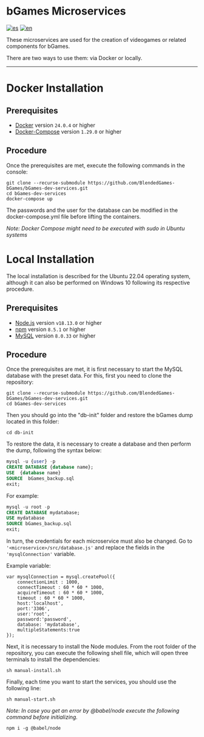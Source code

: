 # bGames Microservices
[![es](https://img.shields.io/badge/lang-es-green.svg)](https://github.com/BlendedGames-bGames/bGames-dev-services/blob/master/misc/README-ES.md)
[![en](https://img.shields.io/badge/lang-en-blue.svg)](https://github.com/BlendedGames-bGames/bGames-dev-services/blob/master/README.md)

These microservices are used for the creation of videogames or related components for bGames.

There are two ways to use them: via Docker or locally.

------

# Docker Installation

## Prerequisites
* [Docker](https://docs.docker.com/get-docker/) version `24.0.4` or higher
* [Docker-Compose](https://docs.docker.com/compose/install/) version `1.29.0` or higher

## Procedure
Once the prerequisites are met, execute the following commands in the console:


```shell
git clone --recurse-submodule https://github.com/BlendedGames-bGames/bGames-dev-services.git
cd bGames-dev-services
docker-compose up
```

The passwords and the user for the database can be modified in the docker-compose.yml file before lifting the containers.

*Note: Docker Compose might need to be executed with sudo in Ubuntu systems*

# Local Installation
The local installation is described for the Ubuntu 22.04 operating system, although it can also be performed on Windows 10 following its respective procedure.

## Prerequisites
* [Node.js](https://www.digitalocean.com/community/tutorials/how-to-install-node-js-on-ubuntu-22-04) version `v18.13.0` or higher
* [npm](https://www.digitalocean.com/community/tutorials/how-to-install-node-js-on-ubuntu-22-04) version `8.5.1` or higher
* [MySQL](https://www.digitalocean.com/community/tutorials/how-to-install-mysql-on-ubuntu-22-04) version `8.0.33` or higher

## Procedure
Once the prerequisites are met, it is first necessary to start the MySQL database with the preset data. For this, first you need to clone the repository:

```shell
git clone --recurse-submodule https://github.com/BlendedGames-bGames/bGames-dev-services.git
cd bGames-dev-services
```

Then you should go into the "db-init" folder and restore the bGames dump located in this folder:

```shell
cd db-init
```

To restore the data, it is necessary to create a database and then perform the dump, following the syntax below:

```sql
mysql -u {user} -p
CREATE DATABASE {database name};
USE  {database name}
SOURCE  bGames_backup.sql
exit;
```

For example:

```sql
mysql -u root -p
CREATE DATABASE mydatabase;
USE mydatabase
SOURCE bGames_backup.sql
exit;
```
In turn, the credentials for each microservice must also be changed. Go to `'<microservice>/src/database.js'` and replace the fields in the `'mysqlConnection'` variable.

Example variable:
```
var mysqlConnection = mysql.createPool({
    connectionLimit : 1000,
    connectTimeout : 60 * 60 * 1000,
    acquireTimeout : 60 * 60 * 1000,
    timeout : 60 * 60 * 1000,
    host:'localhost',
    port:'3306',
    user:'root',
    password:'password',
    database: 'mydatabase',
    multipleStatements:true
});
```
Next, it is necessary to install the Node modules. From the root folder of the repository, you can execute the following shell file, which will open three terminals to install the dependencies:

```shell
sh manual-install.sh
```

Finally, each time you want to start the services, you should use the following line:

```shell
sh manual-start.sh
```
*Note: In case you get an error by @babel/node execute the following command before initializing.*
```
npm i -g @babel/node
```
